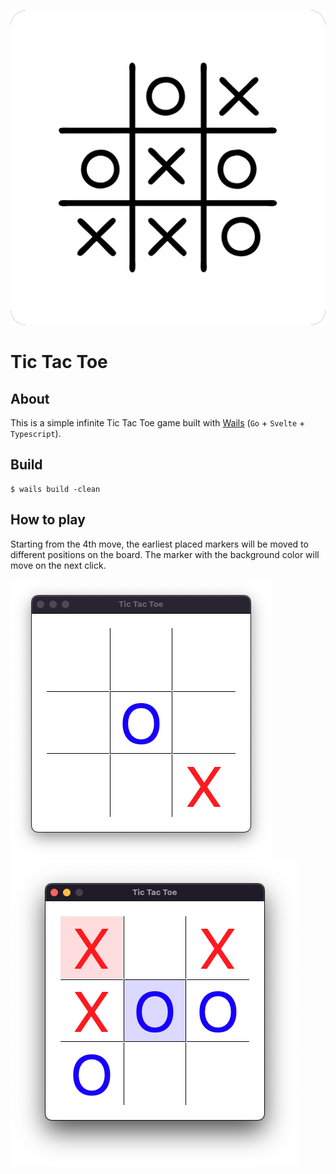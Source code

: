 ![](image/icon.png)

# Tic Tac Toe

## About
This is a simple infinite Tic Tac Toe game built with [Wails](https://github.com/wailsapp/wails) (`Go` + `Svelte` + `Typescript`).

## Build
```shell
$ wails build -clean
```

## How to play
Starting from the 4th move, the earliest placed markers will be moved to different positions on the board.
The marker with the background color will move on the next click.

![](image/1.png)
![](image/2.png)